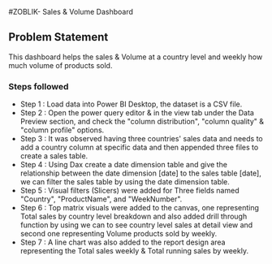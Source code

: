 #ZOBLIK- Sales & Volume Dashboard 

## Problem Statement

This dashboard helps the sales & Volume at a country level and weekly how much volume of products sold.

### Steps followed 

- Step 1 : Load data into Power BI Desktop, the dataset is a CSV file.
- Step 2 : Open the power query editor & in the view tab under the Data Preview section, and check the "column distribution", "column quality" & "column profile" options.
- Step 3 : It was observed having three countries' sales data and needs to add a country column at specific data and then appended three files to create a sales table.
- Step 4 : Using Dax create a date dimension table and give the relationship between the date dimension [date] to the sales table [date], we can filter the sales table by using the date dimension table. 
- Step 5 : Visual filters (Slicers) were added for Three fields named "Country", "ProductName", and "WeekNumber".
- Step 6 : Top matrix visuals were added to the canvas, one representing Total sales by country level breakdown and also added drill through function by using we can to see country level sales at detail view and second one representing Volume products sold by weekly.
- Step 7 : A line chart was also added to the report design area representing the Total sales weekly & Total running sales by weekly.
